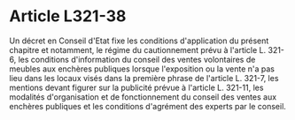 # Article L321-38

Un décret en Conseil d'Etat fixe les conditions d'application du présent chapitre et notamment, le régime du cautionnement prévu à l'article L. 321-6, les conditions d'information du conseil des ventes volontaires de meubles aux enchères publiques lorsque l'exposition ou la vente n'a pas lieu dans les locaux visés dans la première phrase de l'article L. 321-7, les mentions devant figurer sur la publicité prévue à l'article L. 321-11, les modalités d'organisation et de fonctionnement du conseil des ventes aux enchères publiques et les conditions d'agrément des experts par le conseil.